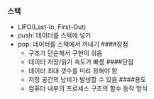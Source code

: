 ### 스택
- LIFO(Last-In, First-Out)
- push: 데이터를 스택에 넣기
- pop: 데이터를 스택에서 꺼내기
  ####장점
    - 구조가 단순해서 구현이 쉬움
    - 데이터 저장/읽기 속도가 빠름
  ####단점
    - 데이터 최대 갯수를 미리 정해야 함
    - 저장 공간의 낭비가 발생할 수 있음 
  ####용도
    - 컴퓨터 내부의 프로세스 구조의 함수 동작 방식